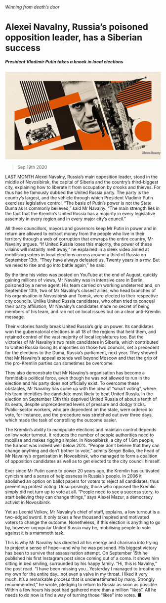###### Winning from death’s door

# Alexei Navalny, Russia’s poisoned opposition leader, has a Siberian success 

##### President Vladimir Putin takes a knock in local elections 

![image](images/20200919_EUD001_0.jpg) 

> Sep 19th 2020 

LAST MONTH Alexei Navalny, Russia’s main opposition leader, stood in the middle of Novosibirsk, the capital of Siberia and the country’s third-biggest city, explaining how to liberate it from occupation by crooks and thieves. For thus has he famously dubbed the United Russia party. The party is the country’s largest, and the vehicle through which President Vladimir Putin exercises legislative control. “The basis of Putin’s power is not the State Duma as is commonly believed,” said Mr Navalny. “The main strength lies in the fact that the Kremlin’s United Russia has a majority in every legislative assembly in every region and in every major city’s council.”

All these councillors, mayors and governors keep Mr Putin in power and in return are allowed to extract money from the people who live in their territory through a web of corruption that enwraps the entire country, Mr Navalny argues. “If United Russia loses this majority, the power of these villains will instantly melt away,” he explained in a sleek video aimed at mobilising voters in local elections across around a third of Russia on September 13th. “They have always defeated us. Twenty years in a row. But we need to rise and go into battle again,” he said.


By the time his video was posted on YouTube at the end of August, quickly gaining millions of views, Mr Navalny was in intensive care in Berlin, poisoned by a nerve agent. His team carried on working undeterred and, on September 13th, two of Mr Navalny’s closest allies, who head branches of his organisation in Novosibirsk and Tomsk, were elected to their respective city councils. Unlike United Russia candidates, who often tried to conceal their party affiliation, Mr Navalny’s candidates made no secret of being members of his team, and ran not on local issues but on a clear anti-Kremlin message.

Their victories hardly break United Russia’s grip on power. Its candidates won the gubernatorial elections in all 18 of the regions that held them, and retained control of the vast majority of local legislatures too. But the victories of Mr Navalny’s two main candidates in Siberia, which contributed to United Russia losing its majorities on those two councils, set a precedent for the elections to the Duma, Russia’s parliament, next year. They showed that Mr Navalny’s appeal extends well beyond Moscow and that the grip of the pro-Kremlin parties can sometimes be overcome.

They also demonstrate that Mr Navalny’s organisation has become a formidable political force, even though he was not allowed to run in the election and his party does not officially exist. To overcome these obstacles, Mr Navalny has come up with the idea of “smart voting”, where his team identifies the candidate most likely to beat United Russia. In the election on September 13th this deprived United Russia of about a tenth of its seats, despite unprecedented levels of pressure and dodgy tricks. Public-sector workers, who are dependent on the state, were ordered to vote, for instance, and the procedure was stretched out over three days, which made the task of controlling the outcome easier.

The Kremlin’s ability to manipulate elections and maintain control depends on low voter turnout. It reduces the number of people authorities need to mobilise and makes rigging simpler. In Novosibirsk, a city of 1.6m people, the turnout was indeed well below 20%. “People don’t believe that they can change anything and don’t bother to vote,” admits Sergei Boiko, the head of Mr Navalny’s organisation in Novosibirsk, who managed to form a coalition of opposition candidates as well as to get elected to the city council himself.

Ever since Mr Putin came to power 20 years ago, the Kremlin has cultivated cynicism and a sense of helplessness in Russia’s people. In 2006 it abolished an option on ballot papers for voters to reject all candidates, thus preventing protest voting. Unsurprisingly, those who opposed the Kremlin simply did not turn up to vote at all. “People need to see a success story, to start believing they can change things,” says Alexei Mazur, a democracy activist in Novosibirsk.

Yet as Leonid Volkov, Mr Navalny’s chief of staff, explains, a low turnout is a two-edged sword. It only takes a few thousand inspired and motivated voters to change the outcome. Nonetheless, if this election is anything to go by, however unpopular United Russia may be, mobilising people to vote against it is a mammoth task.

This is why Mr Navalny has directed all his energy and charisma into trying to project a sense of hope—and why he was poisoned. His biggest victory has been to survive that assassination attempt. On September 15th he published his first Instagram post since coming out of a coma. It shows him sitting in bed smiling, surrounded by his happy family. “Hi, this is Navalny,” the post read. “I have been missing you…Yesterday I managed to breathe on my own for the entire day…not even a valve in my throat. I liked it very much. It’s a remarkable process that is underestimated by many. Strongly recommended,” he wrote, pledging to return to Russia as soon as possible. Within a few hours his post had gathered more than a million “likes”. All he needs to do now is find a way of turning those “likes” into votes. ■

